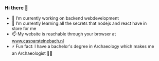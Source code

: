 ### Hi there 👋

- 🔭 I’m currently working on backend webdevelopment
- 🌱 I’m currently learning all the secrets that nodejs and react have in store for me
- 📫 My website is reachable through your browser at www.casparsteinebach.nl
- ⚡ Fun fact: I have a bachelor's degree in Archaeology which makes me an Archaeologist 🥷🏼
<!--
**CasparSteinebach/CasparSteinebach** is a ✨ _special_ ✨ repository because its `README.md` (this file) appears on your GitHub profile.

Here are some ideas to get you started:

- 🔭 I’m currently working on ...
- 🌱 I’m currently learning ...
- 👯 I’m looking to collaborate on ...
- 🤔 I’m looking for help with ...
- 💬 Ask me about ...
- 📫 How to reach me: ...
- 😄 Pronouns: ...
- ⚡ Fun fact: ...
-->

